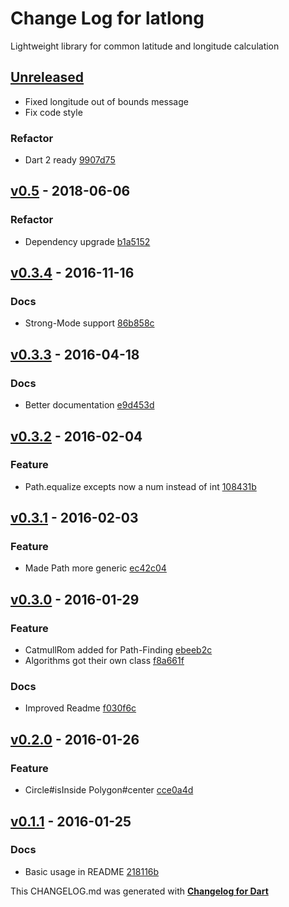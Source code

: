 # Change Log for latlong

Lightweight library for common latitude and longitude calculation

## [Unreleased](http://github.com/mikemitterer/dart-latlong/compare/v0.6...HEAD)

- Fixed longitude out of bounds message
- Fix code style

### Refactor

- Dart 2 ready [9907d75](https://github.com/mikemitterer/dart-latlong/commit/9907d75acb720b0840f50e0c984c2e03db2764eb)

## [v0.5](http://github.com/mikemitterer/dart-latlong/compare/v0.4...v0.5) - 2018-06-06

### Refactor

- Dependency upgrade [b1a5152](https://github.com/mikemitterer/dart-latlong/commit/b1a5152934fef2425755d718ce232dfb7ee254bd)

## [v0.3.4](http://github.com/mikemitterer/dart-latlong/compare/v0.3.3...v0.3.4) - 2016-11-16

### Docs

- Strong-Mode support [86b858c](https://github.com/mikemitterer/dart-latlong/commit/86b858c8554bf9fcdda56ab33c247f34d8b17616)

## [v0.3.3](http://github.com/mikemitterer/dart-latlong/compare/v0.3.2...v0.3.3) - 2016-04-18

### Docs

- Better documentation [e9d453d](https://github.com/mikemitterer/dart-latlong/commit/e9d453d2b25ef8c8694b317882cf44ba50b5c028)

## [v0.3.2](http://github.com/mikemitterer/dart-latlong/compare/v0.3.1...v0.3.2) - 2016-02-04

### Feature

- Path.equalize excepts now a num instead of int [108431b](https://github.com/mikemitterer/dart-latlong/commit/108431ba9bcf326f4b551ea090c240be255315e6)

## [v0.3.1](http://github.com/mikemitterer/dart-latlong/compare/v0.3.0...v0.3.1) - 2016-02-03

### Feature

- Made Path more generic [ec42c04](https://github.com/mikemitterer/dart-latlong/commit/ec42c042cf9a7ec1d82e68a9458063713ec2b18b)

## [v0.3.0](http://github.com/mikemitterer/dart-latlong/compare/v0.2.1...v0.3.0) - 2016-01-29

### Feature

- CatmullRom added for Path-Finding [ebeeb2c](https://github.com/mikemitterer/dart-latlong/commit/ebeeb2c36e8c1368bda2e882426298e3f22c06b5)
- Algorithms got their own class [f8a661f](https://github.com/mikemitterer/dart-latlong/commit/f8a661fa80485853f2fafe774b52fd417dbb174f)

### Docs

- Improved Readme [f030f6c](https://github.com/mikemitterer/dart-latlong/commit/f030f6cb89cb71d4ae9d29a3b7ffa13b7ea2bac8)

## [v0.2.0](http://github.com/mikemitterer/dart-latlong/compare/v0.1.2...v0.2.0) - 2016-01-26

### Feature

- Circle#isInside Polygon#center [cce0a4d](https://github.com/mikemitterer/dart-latlong/commit/cce0a4da93f03977a4545c6470c85b5d5243637e)

## [v0.1.1](http://github.com/mikemitterer/dart-latlong/compare/v0.1.0...v0.1.1) - 2016-01-25

### Docs

- Basic usage in README [218116b](https://github.com/mikemitterer/dart-latlong/commit/218116bcab24af05d6a793ef4f4c3e32b96202e4)

This CHANGELOG.md was generated with [**Changelog for Dart**](https://pub.dartlang.org/packages/changelog)
